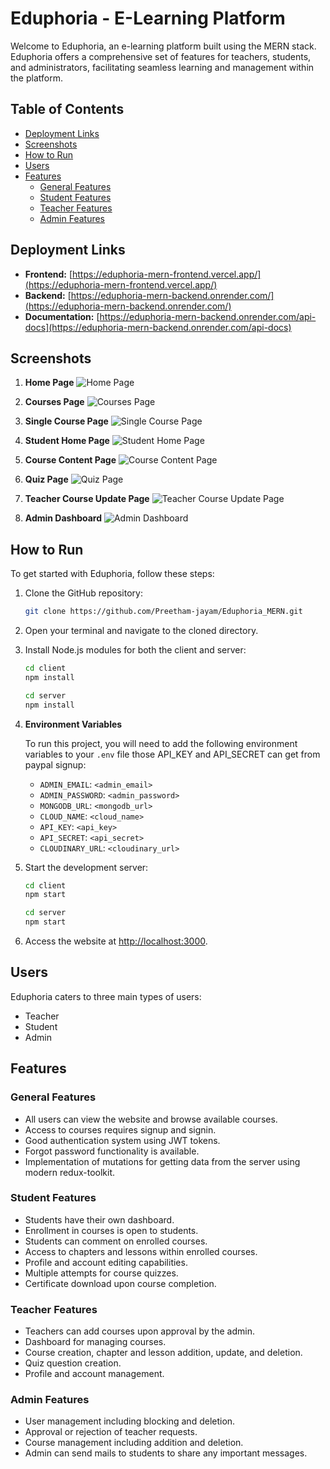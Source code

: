 
# Eduphoria - E-Learning Platform

Welcome to Eduphoria, an e-learning platform built using the MERN stack. Eduphoria offers a comprehensive set of features for teachers, students, and administrators, facilitating seamless learning and management within the platform.

## Table of Contents

- [Deployment Links](#deployment-links)
- [Screenshots](#screenshots)
- [How to Run](#how-to-run)
- [Users](#users)
- [Features](#features)
  - [General Features](#general-features)
  - [Student Features](#student-features)
  - [Teacher Features](#teacher-features)
  - [Admin Features](#admin-features)

## Deployment Links

- **Frontend:** [https://eduphoria-mern-frontend.vercel.app/](https://eduphoria-mern-frontend.vercel.app/)
- **Backend:** [https://eduphoria-mern-backend.onrender.com/](https://eduphoria-mern-backend.onrender.com/)
- **Documentation:** [https://eduphoria-mern-backend.onrender.com/api-docs](https://eduphoria-mern-backend.onrender.com/api-docs)

## Screenshots

1. **Home Page**
   ![Home Page](Screenshots/Home.png)

2. **Courses Page**
   ![Courses Page](Screenshots/Courses.png)

3. **Single Course Page**
   ![Single Course Page](Screenshots/Course.png)

4. **Student Home Page**
   ![Student Home Page](Screenshots/SHome.png)

5. **Course Content Page**
   ![Course Content Page](Screenshots/Content.png)

6. **Quiz Page**
   ![Quiz Page](Screenshots/Quiz.png)

7. **Teacher Course Update Page**
   ![Teacher Course Update Page](Screenshots/CUpdate.png)

8. **Admin Dashboard**
   ![Admin Dashboard](Screenshots/Admin.png)

## How to Run

To get started with Eduphoria, follow these steps:

1. Clone the GitHub repository:

   ```bash
   git clone https://github.com/Preetham-jayam/Eduphoria_MERN.git
   ```

2. Open your terminal and navigate to the cloned directory.

3. Install Node.js modules for both the client and server:

   ```bash
   cd client
   npm install
   ```

   ```bash
   cd server
   npm install
   ```

4. **Environment Variables**

   To run this project, you will need to add the following environment variables to your `.env` file those API_KEY and API_SECRET can get from paypal signup:

   - `ADMIN_EMAIL`: `<admin_email>`
   - `ADMIN_PASSWORD`: `<admin_password>`
   - `MONGODB_URL`: `<mongodb_url>`
   - `CLOUD_NAME`: `<cloud_name>`
   - `API_KEY`: `<api_key>`
   - `API_SECRET`: `<api_secret>`
   - `CLOUDINARY_URL`: `<cloudinary_url>`

5. Start the development server:

   ```bash
   cd client
   npm start
   ```

   ```bash
   cd server
   npm start
   ```

6. Access the website at [http://localhost:3000](http://localhost:3000).

## Users

Eduphoria caters to three main types of users:

- Teacher
- Student
- Admin

## Features

### General Features

- All users can view the website and browse available courses.
- Access to courses requires signup and signin.
- Good authentication system using JWT tokens.
- Forgot password functionality is available.
- Implementation of mutations for getting data from the server using modern redux-toolkit.

### Student Features

- Students have their own dashboard.
- Enrollment in courses is open to students.
- Students can comment on enrolled courses.
- Access to chapters and lessons within enrolled courses.
- Profile and account editing capabilities.
- Multiple attempts for course quizzes.
- Certificate download upon course completion.

### Teacher Features

- Teachers can add courses upon approval by the admin.
- Dashboard for managing courses.
- Course creation, chapter and lesson addition, update, and deletion.
- Quiz question creation.
- Profile and account management.

### Admin Features

- User management including blocking and deletion.
- Approval or rejection of teacher requests.
- Course management including addition and deletion.
- Admin can send mails to students to share any important messages.

